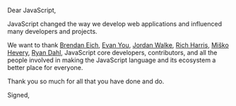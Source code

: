 Dear JavaScript,

JavaScript changed the way we develop web applications and influenced many developers and projects.

We want to thank [Brendan Eich](@BrendanEich), [Evan You](@yyx990803), [Jordan Walke](@jordwalke), [Rich Harris](@Rich-Harris), [Miško Hevery](@mhevery), [Ryan Dahl](@ry), JavaScript core developers, contributors, and all the people involved in making the JavaScript language and its ecosystem a better place for everyone.

Thank you so much for all that you have done and do.

Signed,
